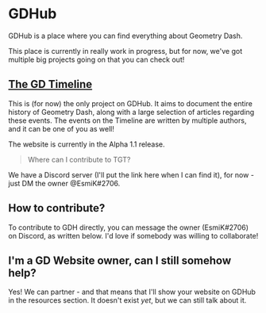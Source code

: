 # GDHub
GDHub is a place where you can find everything about Geometry Dash.

This place is currently in really work in progress, but for now, we've got multiple big projects going on that you can check out!

## [The GD Timeline](https://github.com/GD-Community-Hub/Timeline)
This is (for now) the only project on GDHub. It aims to document the entire history of Geometry Dash, along with a large selection of articles regarding these events. The events on the Timeline are written by multiple authors, and it can be one of you as well!

The website is currently in the Alpha 1.1 release.

> Where can I contribute to TGT?

We have a Discord server (I'll put the link here when I can find it), for now - just DM the owner @EsmiK#2706.

## How to contribute?
To contribute to GDH directly, you can message the owner (EsmiK#2706) on Discord, as written below. I'd love if somebody was willing to collaborate!

## I'm a GD Website owner, can I still somehow help?
Yes! We can partner - and that means that I'll show your website on GDHub in the resources section.
It doesn't exist *yet*, but we can still talk about it.
